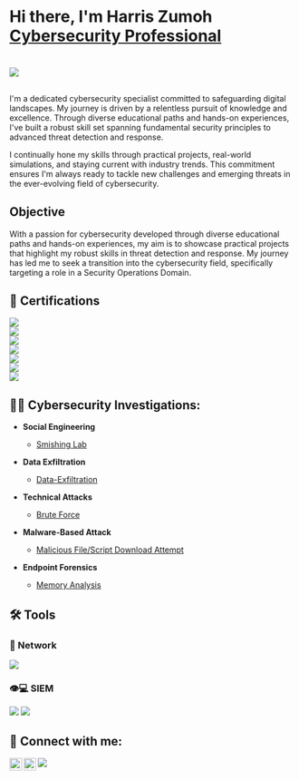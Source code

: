 <h1> Hi there, I'm Harris Zumoh<br/><a href="https://www.linkedin.com/in/harris-zumoh/">Cybersecurity Professional</a>

#

<div>
  <a href="https://medium.com/@kzumoh7">
    <img src="https://img.shields.io/badge/Medium-000000?style=for-the-badge&logo=medium&logoColor=white" />
  </a>
</div>

##
I'm a dedicated cybersecurity specialist committed to safeguarding digital landscapes. My journey is driven by a relentless pursuit of knowledge and excellence. Through diverse educational paths and hands-on experiences, I've built a robust skill set spanning fundamental security principles to advanced threat detection and response.

I continually hone my skills through practical projects, real-world simulations, and staying current with industry trends. This commitment ensures I'm always ready to tackle new challenges and emerging threats in the ever-evolving field of cybersecurity.

## Objective

With a passion for cybersecurity developed through diverse educational paths and hands-on experiences, my aim is to showcase practical projects that highlight my robust skills in threat detection and response. My journey has led me to seek a transition into the cybersecurity field, specifically targeting a role in a Security Operations Domain.


<h2> 📄 Certifications</h2>

<div>
<a href="https://www.credly.com/earner/earned/badge/5fb11fa8-e62d-496a-998d-9d4470e22a58">
  <img src="https://img.shields.io/badge/-Security%2B-FF0000?&style=for-the-badge&logo=CompTIA&logoColor=white" />
</a>
<div>
  <a href="https://www.credly.com/earner/earned/badge/38575b15-17f1-4317-8725-8fd707588677">
    <img src="https://img.shields.io/badge/-SAL1-blue?&style=for-the-badge&logo=TryHackMe&logoColor=white" />
  </a>
<div>
<a href="https://www.credly.com/earner/earned/badge/32eb1caf-737b-4a00-b7f0-2788dfd58b21">
  <img src="https://img.shields.io/badge/-BTL1-0057B7?&style=for-the-badge&logo=SecurityBlueTeam&logoColor=white" />
</a>
<div>
<a href="https://www.credly.com/earner/earned/badge/167aed28-6f90-4754-b163-66e383bf3f5c">
  <img src="https://img.shields.io/badge/ISC2%20CC-%23FF0000%2C%23FF7F00%2C%23FFFF00%2C%2300FF00%2C%2300FFFF%2C%230000FF%2C%239B00FF?&style=for-the-badge&logoColor=white" />
</a>
<div>
<a href="https://www.credly.com/badges/dc1297a0-c5b0-47ed-802f-657a29053923/linked_in_profile">
  <img src="https://img.shields.io/badge/Google%20Cybersecurity%20Certificate-%23FF0000%2C%23FF7F00%2C%23FFFF00%2C%2300FF00%2C%2300FFFF%2C%230000FF%2C%239B00FF?&style=for-the-badge&logo=Google&logoColor=white" />
</a>
<div>
<a href="https://app.letsdefend.io//certificate/show/e8112634-1989-435c-9190-d9a57eee2d55">
  <img src="https://img.shields.io/badge/LetsDefend%20SOC%20Analyst-007BFF?&style=for-the-badge&logo=LetsDefend&logoColor=white" />
</a>
<div>
<img src="https://img.shields.io/badge/Qualys%20VMDR-FF0000?&style=for-the-badge&logo=Qualys&logoColor=white" />
</a>
</div>


<h2>👨‍💻 Cybersecurity Investigations:</h2>

- <b>Social Engineering</b>  
  - <a href="https://github.com/Zumoh/Smishing-Lab/tree/main">Smishing Lab</a>

- <b>Data Exfiltration</b>
  - <a href="https://github.com/Zumoh/Data-Exfiltration-Lab/tree/main">Data-Exfiltration</a>

 - <b>Technical Attacks</b>  
   - <a href="https://github.com/Zumoh/Brute_Force/tree/main">Brute Force</a>

- <b>Malware-Based Attack</b>  
  - <a href="https://github.com/Zumoh/Malicious_File-Script_Download/tree/main">Malicious File/Script Download Attempt</a>

- <b>Endpoint Forensics</b>
  - <a href="https://github.com/Zumoh/Memory_Dump_Analysis/tree/main">Memory Analysis</a>

## 🛠️ Tools

### 🛜 Network
<div>
    <img src="https://img.shields.io/badge/-Wireshark-1679A7?&style=for-the-badge&logo=Wireshark&logoColor=white" />
</div>

### 👁️💻 SIEM
<div>
    <img src="https://img.shields.io/badge/-Splunk-000000?&style=for-the-badge&logo=Splunk&logoColor=white" />
    <img src="https://img.shields.io/badge/-Elastic-005571?&style=for-the-badge&logo=Elastic&logoColor=white" />
</div>

<h2> 🤳 Connect with me:</h2>

[<img align="left" alt="HarrisZumoh | LinkedIn" width="22px" src="https://cdn.jsdelivr.net/npm/simple-icons@v3/icons/linkedin.svg" />][linkedin]
[<img align="left" alt="HarrisZumoh | Instagram" width="22px" src="https://cdn.jsdelivr.net/npm/simple-icons@v3/icons/instagram.svg" />][instagram]
[<img src="https://img.shields.io/badge/-Email-777BB4?&style=for-the-badge&logo=email&logoColor=white" />](mailto:kzumoh7@gmail.com)


[linkedin]: https://linkedin.com/in/harris-zumoh-1b1798127
[instagram]: https://www.instagram.com/zumoh3/



<!--
**joshmadakor1/joshmadakor1** is a ✨ _special_ ✨ repository because its `README.md` (this file) appears on your GitHub profile.

Here are some ideas to get you started:

- 🔭 I’m currently working on ...
- 🌱 I’m currently learning ...
- 👯 I’m looking to collaborate on ...
- 🤔 I’m looking for help with ...
- 💬 Ask me about ...
- 📫 How to reach me: ...
- 😄 Pronouns: ...
- ⚡ Fun fact: ...
-->
